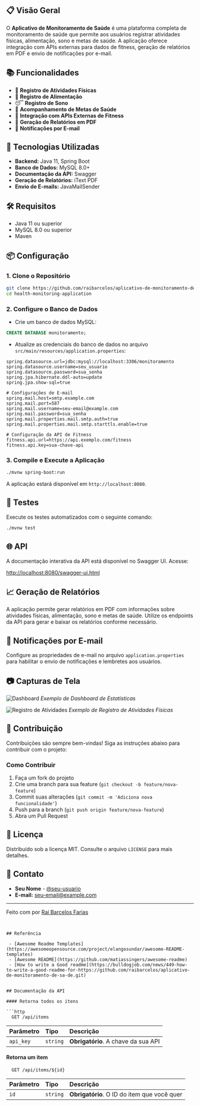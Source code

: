 ## 📋 Visão Geral

O **Aplicativo de Monitoramento de Saúde** é uma plataforma completa de monitoramento de saúde que permite aos usuários registrar atividades físicas, alimentação, sono e metas de saúde. A aplicação oferece integração com APIs externas para dados de fitness, geração de relatórios em PDF e envio de notificações por e-mail.

## 📚 Funcionalidades

- 🏃 **Registro de Atividades Físicas**
- 🍎 **Registro de Alimentação**
- 😴 **Registro de Sono**
- 🎯 **Acompanhamento de Metas de Saúde**
- 🔗 **Integração com APIs Externas de Fitness**
- 📄 **Geração de Relatórios em PDF**
- 📧 **Notificações por E-mail**

## 🚀 Tecnologias Utilizadas

- **Backend:** Java 11, Spring Boot
- **Banco de Dados:** MySQL 8.0+
- **Documentação da API:** Swagger
- **Geração de Relatórios:** iText PDF
- **Envio de E-mails:** JavaMailSender

## 🛠️ Requisitos

- Java 11 ou superior
- MySQL 8.0 ou superior
- Maven

## 📦 Configuração

### 1. Clone o Repositório

```bash
git clone https://github.com/raibarcelos/aplicativo-de-monitoramento-de-sa-de.git
cd health-monitoring-application
```

### 2. Configure o Banco de Dados

- Crie um banco de dados MySQL:

```sql
CREATE DATABASE monitoramento;
```

- Atualize as credenciais do banco de dados no arquivo `src/main/resources/application.properties`:

```properties
spring.datasource.url=jdbc:mysql://localhost:3306/monitoramento
spring.datasource.username=seu_usuario
spring.datasource.password=sua_senha
spring.jpa.hibernate.ddl-auto=update
spring.jpa.show-sql=true

# Configurações de E-mail
spring.mail.host=smtp.example.com
spring.mail.port=587
spring.mail.username=seu-email@example.com
spring.mail.password=sua_senha
spring.mail.properties.mail.smtp.auth=true
spring.mail.properties.mail.smtp.starttls.enable=true

# Configuração da API de Fitness
fitness.api.url=https://api.exemplo.com/fitness
fitness.api.key=sua-chave-api
```

### 3. Compile e Execute a Aplicação

```bash
./mvnw spring-boot:run
```

A aplicação estará disponível em `http://localhost:8080`.

## 🧪 Testes

Execute os testes automatizados com o seguinte comando:

```bash
./mvnw test
```

## 🌐 API

A documentação interativa da API está disponível no Swagger UI. Acesse:

[http://localhost:8080/swagger-ui.html](http://localhost:8080/swagger-ui.html)

## 📈 Geração de Relatórios

A aplicação permite gerar relatórios em PDF com informações sobre atividades físicas, alimentação, sono e metas de saúde. Utilize os endpoints da API para gerar e baixar os relatórios conforme necessário.

## 📧 Notificações por E-mail

Configure as propriedades de e-mail no arquivo `application.properties` para habilitar o envio de notificações e lembretes aos usuários.

## 📷 Capturas de Tela

![Dashboard](src/main/resources/static/images/dashboard.png)
*Exemplo de Dashboard de Estatísticas*

![Registro de Atividades](src/main/resources/static/images/activities.png)
*Exemplo de Registro de Atividades Físicas*

## 🤝 Contribuição

Contribuições são sempre bem-vindas! Siga as instruções abaixo para contribuir com o projeto:

### Como Contribuir

1. Faça um fork do projeto
2. Crie uma branch para sua feature (`git checkout -b feature/nova-feature`)
3. Commit suas alterações (`git commit -m 'Adiciona nova funcionalidade'`)
4. Push para a branch (`git push origin feature/nova-feature`)
5. Abra um Pull Request

## 📄 Licença

Distribuído sob a licença MIT. Consulte o arquivo `LICENSE` para mais detalhes.

## 📝 Contato

- **Seu Nome** - [@seu-usuario](https://github.com/raibarcelos)
- **E-mail:** seu-email@example.com

---

Feito com por [Raí Barcelos Farias](https://github.com/raibarcelos)
```


## Referência

 - [Awesome Readme Templates](https://awesomeopensource.com/project/elangosundar/awesome-README-templates)
 - [Awesome README](https://github.com/matiassingers/awesome-readme)
 - [How to write a Good readme](https://bulldogjob.com/news/449-how-to-write-a-good-readme-for-https://github.com/raibarcelos/aplicativo-de-monitoramento-de-sa-de.git)


## Documentação da API

#### Retorna todos os itens

```http
  GET /api/items
```

| Parâmetro   | Tipo       | Descrição                           |
| :---------- | :--------- | :---------------------------------- |
| `api_key` | `string` | **Obrigatório**. A chave da sua API |

#### Retorna um item

```http
  GET /api/items/${id}
```

| Parâmetro   | Tipo       | Descrição                                   |
| :---------- | :--------- | :------------------------------------------ |
| `id`      | `string` | **Obrigatório**. O ID do item que você quer |


